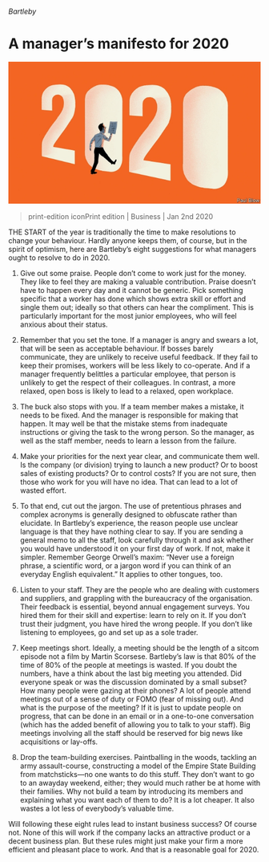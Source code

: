 ###### Bartleby

# A manager’s manifesto for 2020 

![image](images/20200401_WBD001_0.jpg) 

> print-edition iconPrint edition | Business | Jan 2nd 2020 

THE START of the year is traditionally the time to make resolutions to change your behaviour. Hardly anyone keeps them, of course, but in the spirit of optimism, here are Bartleby’s eight suggestions for what managers ought to resolve to do in 2020. 

1. Give out some praise. People don’t come to work just for the money. They like to feel they are making a valuable contribution. Praise doesn’t have to happen every day and it cannot be generic. Pick something specific that a worker has done which shows extra skill or effort and single them out; ideally so that others can hear the compliment. This is particularly important for the most junior employees, who will feel anxious about their status. 

2. Remember that you set the tone. If a manager is angry and swears a lot, that will be seen as acceptable behaviour. If bosses barely communicate, they are unlikely to receive useful feedback. If they fail to keep their promises, workers will be less likely to co-operate. And if a manager frequently belittles a particular employee, that person is unlikely to get the respect of their colleagues. In contrast, a more relaxed, open boss is likely to lead to a relaxed, open workplace. 

3. The buck also stops with you. If a team member makes a mistake, it needs to be fixed. And the manager is responsible for making that happen. It may well be that the mistake stems from inadequate instructions or giving the task to the wrong person. So the manager, as well as the staff member, needs to learn a lesson from the failure. 

4. Make your priorities for the next year clear, and communicate them well. Is the company (or division) trying to launch a new product? Or to boost sales of existing products? Or to control costs? If you are not sure, then those who work for you will have no idea. That can lead to a lot of wasted effort. 

5. To that end, cut out the jargon. The use of pretentious phrases and complex acronyms is generally designed to obfuscate rather than elucidate. In Bartleby’s experience, the reason people use unclear language is that they have nothing clear to say. If you are sending a general memo to all the staff, look carefully through it and ask whether you would have understood it on your first day of work. If not, make it simpler. Remember George Orwell’s maxim: “Never use a foreign phrase, a scientific word, or a jargon word if you can think of an everyday English equivalent.” It applies to other tongues, too. 

6. Listen to your staff. They are the people who are dealing with customers and suppliers, and grappling with the bureaucracy of the organisation. Their feedback is essential, beyond annual engagement surveys. You hired them for their skill and expertise: learn to rely on it. If you don’t trust their judgment, you have hired the wrong people. If you don’t like listening to employees, go and set up as a sole trader. 

7. Keep meetings short. Ideally, a meeting should be the length of a sitcom episode not a film by Martin Scorsese. Bartleby’s law is that 80% of the time of 80% of the people at meetings is wasted. If you doubt the numbers, have a think about the last big meeting you attended. Did everyone speak or was the discussion dominated by a small subset? How many people were gazing at their phones? A lot of people attend meetings out of a sense of duty or FOMO (fear of missing out). And what is the purpose of the meeting? If it is just to update people on progress, that can be done in an email or in a one-to-one conversation (which has the added benefit of allowing you to talk to your staff). Big meetings involving all the staff should be reserved for big news like acquisitions or lay-offs. 

8. Drop the team-building exercises. Paintballing in the woods, tackling an army assault-course, constructing a model of the Empire State Building from matchsticks—no one wants to do this stuff. They don’t want to go to an awayday weekend, either; they would much rather be at home with their families. Why not build a team by introducing its members and explaining what you want each of them to do? It is a lot cheaper. It also wastes a lot less of everybody’s valuable time. 

Will following these eight rules lead to instant business success? Of course not. None of this will work if the company lacks an attractive product or a decent business plan. But these rules might just make your firm a more efficient and pleasant place to work. And that is a reasonable goal for 2020. 

